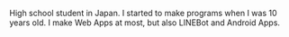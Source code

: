 High school student in Japan.
I started to make programs when I was 10 years old.
I make Web Apps at most, but also LINEBot and Android Apps.

